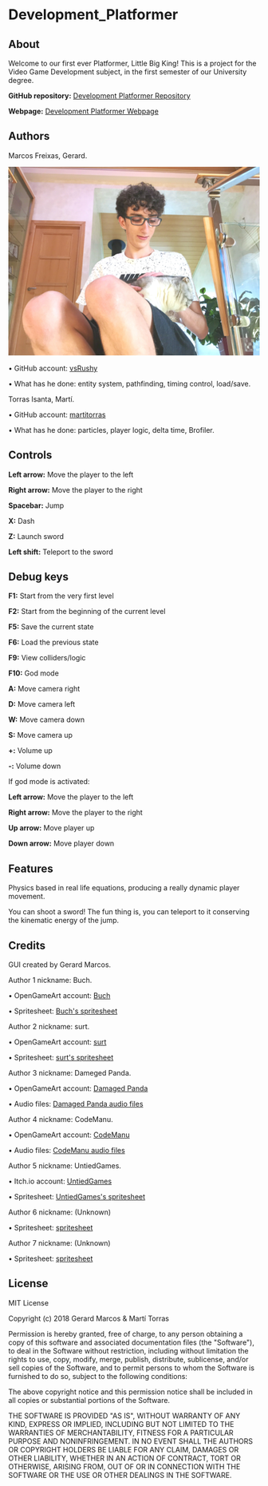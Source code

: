 ﻿# Development_Platformer

## About

Welcome to our first ever Platformer, Little Big King! This is a project for the Video Game Development subject, in the first semester of our University degree.

**GitHub repository:** [Development Platformer Repository](https://github.com/vsRushy/Development_Platformer)

**Webpage:** [Development Platformer Webpage](https://vsrushy.github.io/Development_Platformer)

## Authors

Marcos Freixas, Gerard.

![Gerard's photo](/docs/Gerard_Photo.jpg)

• GitHub account: [vsRushy](https://github.com/vsRushy)

• What has he done: entity system, pathfinding, timing control, load/save.

Torras Isanta, Martí.

• GitHub account: [martitorras](https://github.com/martitorras)

• What has he done: particles, player logic, delta time, Brofiler.

## Controls

**Left arrow:** Move the player to the left

**Right arrow:** Move the player to the right

**Spacebar:** Jump

**X:** Dash

**Z:** Launch sword

**Left shift:** Teleport to the sword

## Debug keys

**F1:** Start from the very first level

**F2:** Start from the beginning of the current level

**F5:** Save the current state

**F6:** Load the previous state

**F9:** View colliders/logic

**F10:** God mode

**A:** Move camera right

**D:** Move camera left

**W:** Move camera down

**S:** Move camera up

**+:** Volume up

**-:** Volume down

If god mode is activated:

**Left arrow:** Move the player to the left

**Right arrow:** Move the player to the right

**Up arrow:** Move player up

**Down arrow:** Move player down

## Features

Physics based in real life equations, producing a really dynamic player movement.

You can shoot a sword! The fun thing is, you can teleport to it conserving the kinematic energy of the jump.

## Credits

GUI created by Gerard Marcos.

Author 1 nickname: Buch.

• OpenGameArt account: [Buch](https://opengameart.org/users/buch)

• Spritesheet: [Buch's spritesheet](https://opengameart.org/content/a-platformer-in-the-forest)

Author 2 nickname: surt.

• OpenGameArt account: [surt](https://opengameart.org/users/surt)

• Spritesheet: [surt's spritesheet](https://opengameart.org/content/generic-platformer-tiles)

Author 3 nickname: Dameged Panda.

• OpenGameArt account: [Damaged Panda](https://opengameart.org/users/damaged-panda)

• Audio files: [Damaged Panda audio files](https://opengameart.org/content/100-plus-game-sound-effects-wavoggm4a)

Author 4 nickname: CodeManu.

• OpenGameArt account: [CodeManu](https://opengameart.org/users/codemanu)

• Audio files: [CodeManu audio files](https://opengameart.org/content/platformer-game-music-pack)

Author 5 nickname: UntiedGames.

• Itch.io account: [UntiedGames](untiedgames.itch.io/)
 
• Spritesheet: [UntiedGames's spritesheet](https://untiedgames.itch.io/floating-skull-enemy)
 
 Author 6 nickname: (Unknown)
 
 • Spritesheet: [spritesheet](https://forum.unity.com/attachments/linkedit-png.80767/)
 
 Author 7 nickname: (Unknown)
 
 • Spritesheet: [spritesheet](https://www.spriters-resource.com/game_boy_advance/pokemonmysterydungeonredrescueteam/sheet/5251/)

## License

MIT License

Copyright (c) 2018 Gerard Marcos & Martí Torras

Permission is hereby granted, free of charge, to any person obtaining a copy
of this software and associated documentation files (the "Software"), to deal
in the Software without restriction, including without limitation the rights
to use, copy, modify, merge, publish, distribute, sublicense, and/or sell
copies of the Software, and to permit persons to whom the Software is
furnished to do so, subject to the following conditions:

The above copyright notice and this permission notice shall be included in all
copies or substantial portions of the Software.

THE SOFTWARE IS PROVIDED "AS IS", WITHOUT WARRANTY OF ANY KIND, EXPRESS OR
IMPLIED, INCLUDING BUT NOT LIMITED TO THE WARRANTIES OF MERCHANTABILITY,
FITNESS FOR A PARTICULAR PURPOSE AND NONINFRINGEMENT. IN NO EVENT SHALL THE
AUTHORS OR COPYRIGHT HOLDERS BE LIABLE FOR ANY CLAIM, DAMAGES OR OTHER
LIABILITY, WHETHER IN AN ACTION OF CONTRACT, TORT OR OTHERWISE, ARISING FROM,
OUT OF OR IN CONNECTION WITH THE SOFTWARE OR THE USE OR OTHER DEALINGS IN THE
SOFTWARE.
